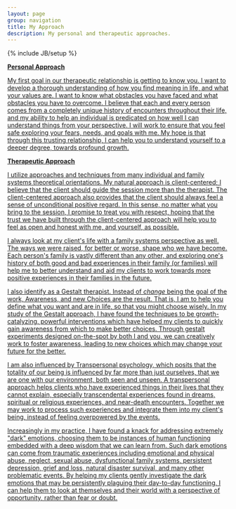 ```yaml
---
layout: page
group: navigation
title: My Approach
description: My personal and therapeutic approaches.
---
```

{% include JB/setup %}

<u><b>Personal Approach<u></b>

My first goal in our therapeutic relationship is getting to know you. I want to develop a thorough understanding of how you find meaning in life, and what your values are. I want to know what obstacles you have faced and what obstacles you have to overcome. I believe that each and every person comes from a completely unique history of encounters throughout their life, and my ability to help an individual is predicated on how well I can understand things from your perspective. I will work to ensure that you feel safe exploring your fears, needs, and goals with me. My hope is that through this trusting relationship, I can help you to understand yourself to a deeper degree, towards profound growth.

<b><u>Therapeutic Approach</u></b>

I utilize approaches and techniques from many individual and family systems theoretical orientations. My natural approach is client-centered; I believe that the client should guide the session more than the therapist. The client-centered approach also provides that the client should always feel a sense of unconditional positive regard. In this sense, no matter what you bring to the session, I promise to treat you with respect, hoping that the trust we have built through the client-centered approach will help you to feel as open and honest with me, and yourself, as possible.

I always look at my client's life with a family systems perspective as well. The ways we were raised, for better or worse, shape who we have become. Each person's family is vastly different than any other, and exploring one's history of both good and bad experiences in their family (or families) will help me to better understand and aid my clients to work towards more positive experiences in their families in the future.

I also identify as a Gestalt therapist. Instead of *change* being the goal of the work, Awareness, and new Choices are the result. That is, I am to help you define what you want and are in life, so that you might choose wisely. In my study of the Gestalt approach, I have found the techniques to be growth-catalyzing, powerful interventions which have helped my clients to quickly gain awareness from which to make better choices. Through gestalt experiments designed on-the-spot by both I and you, we can creatively work to foster awareness, leading to new choices which may change your future for the better.

I am also influenced by Transpersonal psychology, which posits that the totality of our being is influenced by far more than just ourselves, that we are one with our environment, both seen and unseen. A transpersonal approach helps clients who have experienced things in their lives that they cannot explain, especially transcendental experiences found in dreams, spiritual or religious experiences, and near-death encounters. Together we may work to process such experiences and integrate them into my client's being, instead of feeling overpowered by the events.

Increasingly in my practice, I have found a knack for addressing extremely "dark" emotions, choosing them to be instances of human functioning embedded with a deep wisdom that we can learn from. Such dark emotions can come from traumatic experiences including emotional and physical abuse, neglect, sexual abuse, dysfunctional family systems, persistent depression, grief and loss, natural disaster survival, and many other problematic events. By helping my clients gently investigate the dark emotions that may be persistently plaguing their day-to-day functioning, I can help them to look at themselves and their world with a perspective of opportunity, rather than fear or doubt.
